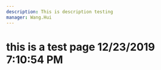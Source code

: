 ```yaml
---
description: This is description testing
manager: Wang.Hui
---
```

# this is a test page 12/23/2019 7:10:54 PM